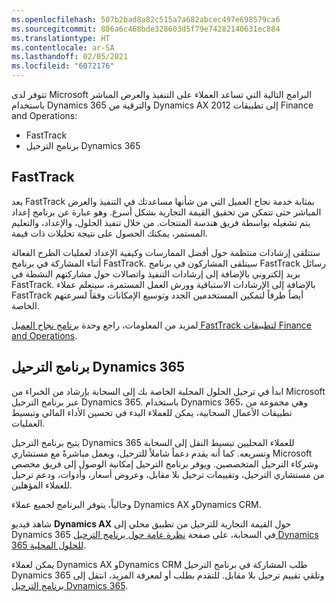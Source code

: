 ```yaml
---
ms.openlocfilehash: 507b2bad8a82c515a7a682abcec497e698579ca6
ms.sourcegitcommit: 886a6c468bde328603d5f79e74282140631ec884
ms.translationtype: HT
ms.contentlocale: ar-SA
ms.lasthandoff: 02/05/2021
ms.locfileid: "6072176"
---
```

تتوفر لدى Microsoft البرامج التالية التي تساعد العملاء على التنفيذ والعرض المباشر باستخدام Dynamics 365 والترقية من Dynamics AX 2012 إلى تطبيقات Finance and Operations:

- FastTrack
- برنامج الترحيل Dynamics 365

## <a name="fasttrack"></a>FastTrack
يعد FastTrack بمثابة خدمة نجاح العميل التي من شأنها مساعدتك في التنفيذ والعرض المباشر حتى تتمكن من تحقيق القيمة التجارية بشكل أسرع. وهو عبارة عن برنامج إعداد يتم تشغيله بواسطة فريق هندسة المنتجات. من خلال تنفيذ الحلول، والإعداد، والتعليم المستمر، يمكنك الحصول على نتيجة تحليلات ذات قيمة. 

ستتلقى إرشادات منتظمة حول أفضل الممارسات وكيفية ‏‏الإعداد لعمليات الطرح الفعالة أثناء المشاركة في برنامج FastTrack. سيتلقى المشاركون في برنامج FastTrack رسائل بريد إلكتروني بالإضافة إلى إرشادات التنفيذ واتصالات حول مشاركتهم النشطة في FastTrack. بالإضافة إلى الإرشادات الاستباقية وورش العمل المستمرة، سيتعلم عملاء FastTrack أيضاً طرقاً لتمكين المستخدمين الجدد وتوسيع الإمكانات وفقاً لسرعتهم الخاصة.

لمزيد من المعلومات، راجع وحدة [برنامج نجاح العميل FastTrack لتطبيقات Finance and Operations](https://docs.microsoft.com/learn/modules/fasttrack-customer-success-program/?azure-portal=true). 

## <a name="dynamics-365-migration-program"></a>برنامج الترحيل Dynamics 365 
ابدأ في ترحيل الحلول المحلية الخاصة بك إلى السحابة بإرشاد من الخبراء من Microsoft عبر برنامج الترحيل Dynamics 365. باستخدام Dynamics 365، وهي مجموعة من تطبيقات الأعمال السحابية، يمكن للعملاء البدء في تحسين الأداء المالي وتبسيط العمليات.

يتيح برنامج الترحيل Dynamics 365 للعملاء المحليين تبسيط ‏‏النقل إلى السحابة وتسريعه. كما أنه يقدم دعماً شاملاً للترحيل، ويعمل مباشرةً مع مستشاري Microsoft وشركاء الترحيل المتخصصين. ويوفر برنامج الترحيل إمكانية الوصول إلى فريق مخصص من مستشاري الترحيل، وتقييمات ترحيل بلا مقابل، وعروض أسعار، وأدوات، ودعم ترحيل للعملاء المؤهلين.

وحالياً، يتوفر البرنامج لجميع عملاء Dynamics AX وDynamics CRM.

شاهد فيديو **Dynamics AX** حول القيمة التجارية للترحيل من تطبيق محلي إلى Dynamics 365 في السحابة، على صفحة [نظرة عامة حول برنامج الترحيل Dynamics 365 للحلول المحلية](https://docs.microsoft.com/dynamics365/get-started/migration/migration-overview/?azure-portal=true).

يمكن لعملاء Dynamics AX وDynamics CRM طلب المشاركة في برنامج الترحيل Dynamics 365 وتلقي تقييم ترحيل بلا مقابل. للتقدم بطلب أو لمعرفة المزيد، انتقل إلى [برنامج الترحيل Dynamics 365](https://dynamics.microsoft.com/migration-program//?azure-portal=true).

